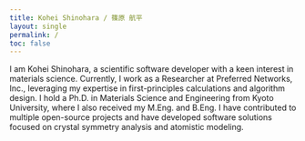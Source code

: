 ```yaml
---
title: Kohei Shinohara / 篠原 航平
layout: single
permalink: /
toc: false
---
```


I am Kohei Shinohara, a scientific software developer with a keen interest in materials science.
Currently, I work as a Researcher at Preferred Networks, Inc., leveraging my expertise in first-principles calculations and algorithm design.
I hold a Ph.D. in Materials Science and Engineering from Kyoto University, where I also received my M.Eng. and B.Eng.
I have contributed to multiple open-source projects and have developed software solutions focused on crystal symmetry analysis and atomistic modeling.
